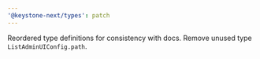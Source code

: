 ```yaml
---
'@keystone-next/types': patch
---
```


Reordered type definitions for consistency with docs. Remove unused type `ListAdminUIConfig.path`.
